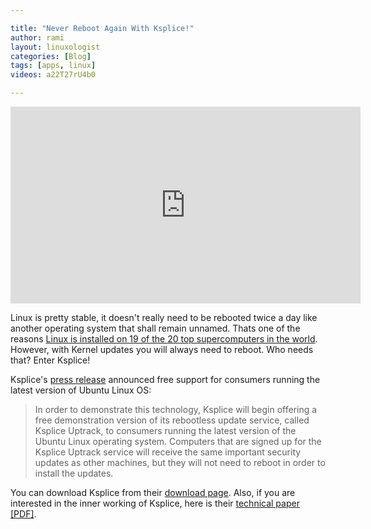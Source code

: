```yaml
---

title: "Never Reboot Again With Ksplice!"
author: rami
layout: linuxologist 
categories: [Blog]
tags: [apps, linux]
videos: a22T27rU4b0

---
```


<iframe width="560" height="315" src="https://www.youtube.com/embed/a22T27rU4b0" frameborder="0" allowfullscreen></iframe>

Linux is pretty stable, it doesn't really need to be rebooted twice a day like another operating system that shall remain unnamed. Thats one of the reasons [Linux is installed on 19 of the 20 top supercomputers in the world](http://royal.pingdom.com/2009/06/24/the-triumph-of-linux-as-a-supercomputer-os/). However, with Kernel updates you will always need to reboot. Who needs that? Enter Ksplice!

Ksplice's [press release](http://www.ksplice.com/news/20090625-linuxtag-fisl) announced free support for consumers running the latest version of Ubuntu Linux OS:

> In order to demonstrate this technology, Ksplice will begin offering a free demonstration version of its rebootless update service, called Ksplice Uptrack, to consumers running the latest version of the Ubuntu Linux operating system.  Computers that are signed up for the Ksplice Uptrack service will receive the same important security updates as other machines, but they will not need to reboot in order to install the updates.

You can download Ksplice from their [download page](http://www.ksplice.com/uptrack/). Also, if you are interested in the inner working of Ksplice, here is their [technical paper [PDF]](http://www.ksplice.com/doc/ksplice.pdf).
